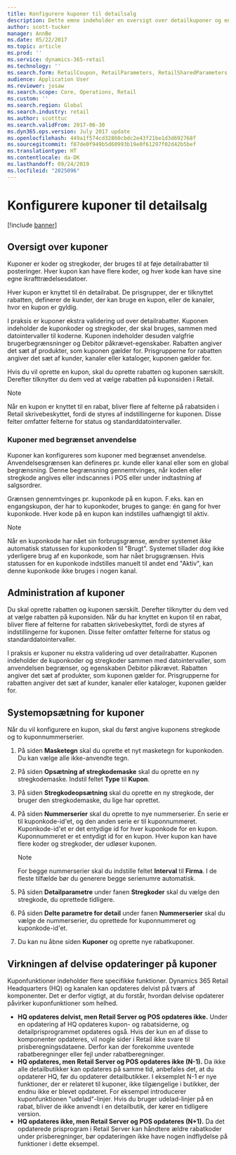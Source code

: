 ```yaml
---
title: Konfigurere kuponer til detailsalg
description: Dette emne indeholder en oversigt over detailkuponer og en beskrivelse af, hvordan de konfigureres.
author: scott-tucker
manager: AnnBe
ms.date: 05/22/2017
ms.topic: article
ms.prod: ''
ms.service: dynamics-365-retail
ms.technology: ''
ms.search.form: RetailCoupon, RetailParameters, RetailSharedParameters
audience: Application User
ms.reviewer: josaw
ms.search.scope: Core, Operations, Retail
ms.custom: ''
ms.search.region: Global
ms.search.industry: retail
ms.author: scotttuc
ms.search.validFrom: 2017-06-30
ms.dyn365.ops.version: July 2017 update
ms.openlocfilehash: 449a1f574cd32860cbdc2e43f21be1d3d692768f
ms.sourcegitcommit: f87de0f949b5d60993b19e0f61297f02d42b5bef
ms.translationtype: HT
ms.contentlocale: da-DK
ms.lasthandoff: 09/24/2019
ms.locfileid: "2025096"
---
```

# <a name="set-up-coupons-for-retail-sales"></a>Konfigurere kuponer til detailsalg

[!include [banner](includes/banner.md)]

## <a name="overview-of-coupons"></a>Oversigt over kuponer

Kuponer er koder og stregkoder, der bruges til at føje detailrabatter til posteringer. Hver kupon kan have flere koder, og hver kode kan have sine egne ikrafttrædelsesdatoer.

Hver kupon er knyttet til én detailrabat. De prisgrupper, der er tilknyttet rabatten, definerer de kunder, der kan bruge en kupon, eller de kanaler, hvor en kupon er gyldig.

I praksis er kuponer ekstra validering ud over detailrabatter. Kuponen indeholder de kuponkoder og stregkoder, der skal bruges, sammen med datointervaller til koderne. Kuponen indeholder desuden valgfrie brugerbegrænsninger og Debitor påkrævet-egenskaber. Rabatten angiver det sæt af produkter, som kuponen gælder for. Prisgrupperne for rabatten angiver det sæt af kunder, kanaler eller kataloger, kuponen gælder for.

Hvis du vil oprette en kupon, skal du oprette rabatten og kuponen særskilt. Derefter tilknytter du dem ved at vælge rabatten på kuponsiden i Retail.

> [!NOTE]
> Når en kupon er knyttet til en rabat, bliver flere af felterne på rabatsiden i Retail skrivebeskyttet, fordi de styres af indstillingerne for kuponen. Disse felter omfatter felterne for status og standarddatointervaller.

### <a name="limited-use-coupons"></a>Kuponer med begrænset anvendelse

Kuponer kan konfigureres som kuponer med begrænset anvendelse. Anvendelsesgrænsen kan defineres pr. kunde eller kanal eller som en global begrænsning. Denne begrænsning gennemtvinges, når koden eller stregkode angives eller indscannes i POS eller under indtastning af salgsordrer.

Grænsen gennemtvinges pr. kuponkode på en kupon. F.eks. kan en engangskupon, der har to kuponkoder, bruges to gange: én gang for hver kuponkode. Hver kode på en kupon kan indstilles uafhængigt til aktiv.

> [!NOTE]
> Når en kuponkode har nået sin forbrugsgrænse, ændrer systemet *ikke* automatisk statussen for kuponkoden til "Brugt". Systemet tillader dog ikke yderligere brug af en kuponkode, som har nået brugsgrænsen. Hvis statussen for en kuponkode indstilles manuelt til andet end "Aktiv", kan denne kuponkode ikke bruges i nogen kanal.

## <a name="managing-coupons"></a>Administration af kuponer

Du skal oprette rabatten og kuponen særskilt. Derefter tilknytter du dem ved at vælge rabatten på kuponsiden. Når du har knyttet en kupon til en rabat, bliver flere af felterne for rabatten skrivebeskyttet, fordi de styres af indstillingerne for kuponen. Disse felter omfatter felterne for status og standarddatointervaller.

I praksis er kuponer nu ekstra validering ud over detailrabatter. Kuponen indeholder de kuponkoder og stregkoder sammen med datointervaller, som anvendelsen begrænser, og egenskaben Debitor påkrævet. Rabatten angiver det sæt af produkter, som kuponen gælder for. Prisgrupperne for rabatten angiver det sæt af kunder, kanaler eller kataloger, kuponen gælder for.

## <a name="system-setup-for-coupons"></a>Systemopsætning for kuponer

Når du vil konfigurere en kupon, skal du først angive kuponens stregkode og to kuponnummerserier.

1. På siden **Masketegn** skal du oprette et nyt masketegn for kuponkoden. Du kan vælge alle ikke-anvendte tegn.
2. På siden **Opsætning af stregkodemaske** skal du oprette en ny stregkodemaske. Indstil feltet **Type** til **Kupon**.
3. På siden **Stregkodeopsætning** skal du oprette en ny stregkode, der bruger den stregkodemaske, du lige har oprettet.
4. På siden **Nummerserier** skal du oprette to nye nummerserier. Én serie er til kuponkode-id'et, og den anden serie er til kuponnummeret. Kuponkode-id'et er det entydige id for hver kuponkode for en kupon. Kuponnummeret er et entydigt id for en kupon. Hver kupon kan have flere koder og stregkoder, der udløser kuponen.

    > [!NOTE]
    > For begge nummerserier skal du indstille feltet **Interval** til **Firma**. I de fleste tilfælde bør du generere begge serienumre automatisk.

5. På siden **Detailparametre** under fanen **Stregkoder** skal du vælge den stregkode, du oprettede tidligere.
6. På siden **Delte parametre for detail** under fanen **Nummerserier** skal du vælge de nummerserier, du oprettede for kuponnummeret og kuponkode-id'et.
7. Du kan nu åbne siden **Kuponer** og oprette nye rabatkuponer.

## <a name="the-effect-of-partial-updates-on-coupons"></a>Virkningen af delvise opdateringer på kuponer

Kuponfunktioner indeholder flere specifikke funktioner. Dynamics 365 Retail Headquarters (HQ) og kanalen kan opdateres delvist på tværs af komponenter. Det er derfor vigtigt, at du forstår, hvordan delvise opdaterer påvirker kuponfunktioner som helhed.

- **HQ opdateres delvist, men Retail Server og POS opdateres ikke.** Under en opdatering af HQ opdateres kupon- og rabatsiderne, og detailprisprogrammet opdateres også. Hvis der kun en af disse to komponenter opdateres, vil nogle sider i Retail ikke svare til prisberegningsdataene. Derfor kan der forekomme uventede rabatberegninger eller fejl under rabatberegninger.
- **HQ opdateres, men Retail Server og POS opdateres ikke (N-1).** Da ikke alle detailbutikker kan opdateres på samme tid, anbefales det, at du opdaterer HQ, før du opdaterer detailbutikker. I eksemplet N-1 er nye funktioner, der er relateret til kuponer, ikke tilgængelige i butikker, der endnu ikke er blevet opdateret. For eksempel introducerer kuponfunktionen "udelad"-linjer. Hvis du bruger udelad-linjer på en rabat, bliver de ikke anvendt i en detailbutik, der kører en tidligere version.
- **HQ opdateres ikke, men Retail Server og POS opdateres (N+1).** Da det opdaterede prisprogram i Retail Server kan håndtere ældre rabatkoder under prisberegninger, bør opdateringen ikke have nogen indflydelse på funktioner i dette eksempel.

